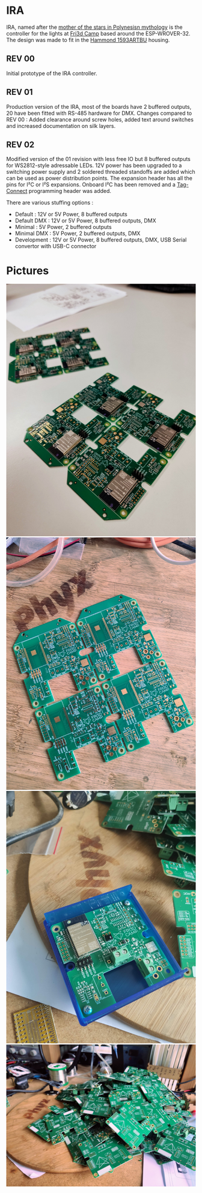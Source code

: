 # IRA
IRA, named after the [mother of the stars in Polynesisn mythology](https://en.wikipedia.org/wiki/Ira_(mythology)) is the controller for the lights at [Fri3d Camp](https://fri3d.be/) based around the ESP-WROVER-32. The design was made to fit in the [Hammond 1593ARTBU](https://www.hammfg.com/part/1593ARTBU?referer=741) housing.

## REV 00
Initial prototype of the IRA controller.

## REV 01
Production version of the IRA, most of the boards have 2 buffered outputs, 20 have been fitted with RS-485 hardware for DMX. Changes compared to REV 00 : Added clearance around screw holes, added text around switches and increased documentation on silk layers.

## REV 02
Modified version of the 01 revision with less free IO but 8 buffered outputs for WS2812-style adressable LEDs. 12V power has been upgraded to a switching power supply and 2 soldered threaded standoffs are added which can be used as power distribution points. The expansion header has all the pins for I²C or I²S expansions. Onboard I²C has been removed and a [Tag-Connect](https://www.tag-connect.com/product/tc2030-idc-nl) programming header was added. 

There are various stuffing options : 
- Default : 12V or 5V Power, 8 buffered outputs
- Default DMX : 12V or 5V Power, 8 buffered outputs, DMX
- Minimal : 5V Power, 2 buffered outputs
- Minimal DMX : 5V Power, 2 buffered outputs, DMX
- Development : 12V or 5V Power, 8 buffered outputs, DMX, USB Serial convertor with USB-C connector

# Pictures

![IRA Stuffed Boards](Media/Stuffed_Board.jpg)
![IRA Panel](Media/Panel.jpg)
![IRA Assembled](Media/Assembled_Minimal.jpg)
![IRA Assembled Stack](Media/Assembled_Stack.jpg)
